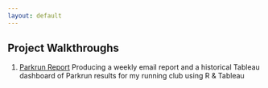 ```yaml
---
layout: default
---
```

## Project Walkthroughs


1. [Parkrun Report](content\project_walkthroughs\1_parkrun_report_walkthrough.html) 
Producing a weekly email report and a historical Tableau dashboard of Parkrun results for my running club using R & Tableau












